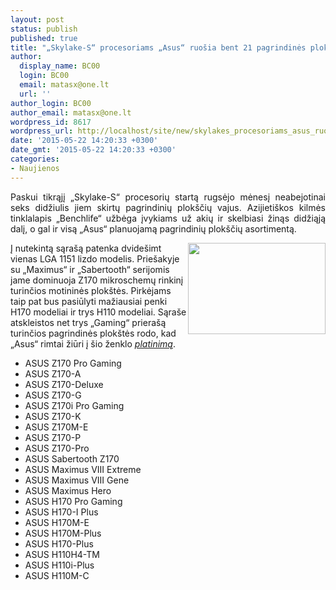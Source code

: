 ```yaml
---
layout: post
status: publish
published: true
title: "„Skylake-S“ procesoriams „Asus“ ruošia bent 21 pagrindinės plokštės modelį"
author:
  display_name: BC00
  login: BC00
  email: matasx@one.lt
  url: ''
author_login: BC00
author_email: matasx@one.lt
wordpress_id: 8617
wordpress_url: http://localhost/site/new/skylakes_procesoriams_asus_ruosia_bent_21_pagrindines_plokstes_modeli/
date: '2015-05-22 14:20:33 +0300'
date_gmt: '2015-05-22 14:20:33 +0300'
categories:
- Naujienos
---
```

<p style="text-align: justify;">
	Paskui tikrąjį &bdquo;Skylake-S&ldquo; procesorių startą rugsėjo mėnesį neabejotinai seks didžiulis jiem skirtų pagrindinių plok&scaron;čių vajus. Azijieti&scaron;kos kilmės tinklalapis &bdquo;Benchlife&ldquo; užbėga įvykiams už akių ir skelbiasi žinąs didžiąją dalį, o gal ir visą &bdquo;Asus&ldquo; planuojamą pagrindinių plok&scaron;čių asortimentą.</p>
<p>
	<img alt="" src="http://technews.lt/userfiles/asusmobo.jpg" style="width: 220px; height: 146px; float: right;" />Į nutekintą sąra&scaron;ą patenka dvide&scaron;imt vienas LGA 1151 lizdo modelis. Prie&scaron;akyje su &bdquo;Maximus&ldquo; ir &bdquo;Sabertooth&ldquo; serijomis jame dominuoja Z170 mikroschemų rinkinį turinčios motininės plok&scaron;tės. Pirkėjams taip pat bus pasiūlyti mažiausiai penki H170 modeliai ir trys H110 modeliai. Sąra&scaron;e atskleistos net trys &bdquo;Gaming&ldquo; priera&scaron;ą turinčios pagrindinės plok&scaron;tės rodo, kad &bdquo;Asus&ldquo; rimtai žiūri į &scaron;io ženklo <a href="http://www.technews.lt/naujiena/n/a/asus_z97pro_gamer_zaidejams_skirta_pusiau_rog_pagrindine_plokste.html"><em>platinimą</em></a>.</p>
<ul>
<li>
		ASUS Z170 Pro Gaming</li>
<li>
		ASUS Z170-A</li>
<li>
		ASUS Z170-Deluxe</li>
<li>
		ASUS Z170-G</li>
<li>
		ASUS Z170i Pro Gaming</li>
<li>
		ASUS Z170-K</li>
<li>
		ASUS Z170M-E</li>
<li>
		ASUS Z170-P</li>
<li>
		ASUS Z170-Pro</li>
<li>
		ASUS Sabertooth Z170</li>
<li>
		ASUS Maximus VIII Extreme</li>
<li>
		ASUS Maximus VIII Gene</li>
<li>
		ASUS Maximus Hero</li>
<li>
		ASUS H170 Pro Gaming</li>
<li>
		ASUS H170-I Plus</li>
<li>
		ASUS H170M-E</li>
<li>
		ASUS H170M-Plus</li>
<li>
		ASUS H170-Plus</li>
<li>
		ASUS H110H4-TM</li>
<li>
		ASUS H110i-Plus</li>
<li>
		ASUS H110M-C</li>
</ul>
